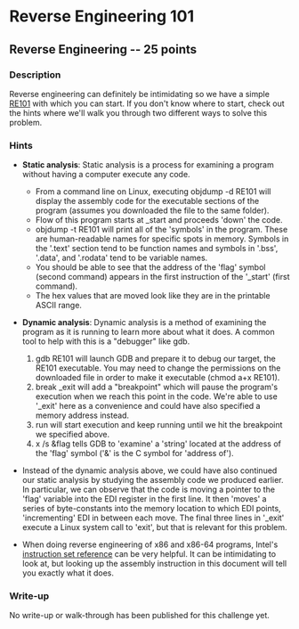 # Reverse Engineering 101

## Reverse Engineering -- 25 points

### Description

Reverse engineering can definitely be intimidating so we have a simple [RE101](./RE101) with which you can start. If you don't know where to start, check out the hints where we'll walk you through two different ways to solve this problem.

### Hints

* **Static analysis**: Static analysis is a process for examining a program without having a computer execute any code.

	+ From a command line on Linux, executing objdump -d RE101 will display the assembly code for the executable sections of the program (assumes you downloaded the file to the same folder).
	+ Flow of this program starts at \_start and proceeds 'down' the code.
	+ objdump -t RE101 will print all of the 'symbols' in the program. These are human-readable names for specific spots in memory. Symbols in the '.text' section tend to be function names and symbols in '.bss', '.data', and '.rodata' tend to be variable names.
	+ You should be able to see that the address of the 'flag' symbol (second command) appears in the first instruction of the '\_start' (first command).
	+ The hex values that are moved look like they are in the printable ASCII range.
	

* **Dynamic analysis**: Dynamic analysis is a method of examining the program as it is running to learn more about what it does. A common tool to help with this is a "debugger" like gdb.

	1. gdb RE101 will launch GDB and prepare it to debug our target, the RE101 executable. You may need to change the permissions on the downloaded file in order to make it executable (chmod a+x RE101). 
	2. break \_exit will add a "breakpoint" which will pause the program's execution when we reach this point in the code. We're able to use '\_exit' here as a convenience and could have also specified a memory address instead.
	3. run will start execution and keep running until we hit the breakpoint we specified above.
	4. x /s &flag tells GDB to 'examine' a 'string' located at the address of the 'flag' symbol ('&' is the C symbol for 'address of').
	

* Instead of the dynamic analysis above, we could have also continued our static analysis by studying the assembly code we produced earlier. In particular, we can observe that the code is moving a pointer to the 'flag' variable into the EDI register in the first line. It then 'moves' a series of byte-constants into the memory location to which EDI points, 'incrementing' EDI in between each move. The final three lines in '\_exit' execute a Linux system call to 'exit', but that is relevant for this problem.
* When doing reverse engineering of x86 and x86-64 programs, Intel's [instruction set reference](https://www.intel.com/content/dam/www/public/us/en/documents/manuals/64-ia-32-architectures-software-developer-instruction-set-reference-manual-325383.pdf) can be very helpful. It can be intimidating to look at, but looking up the assembly instruction in this document will tell you exactly what it does.


### Write-up

No write-up or walk-through has been published for this challenge yet.

